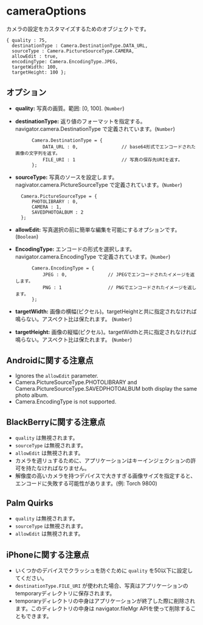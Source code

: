 cameraOptions
=============

カメラの設定をカスタマイズするためのオブジェクトです。


    { quality : 75, 
      destinationType : Camera.DestinationType.DATA_URL, 
      sourceType : Camera.PictureSourceType.CAMERA, 
      allowEdit : true,
      encodingType: Camera.EncodingType.JPEG,
      targetWidth: 100,
      targetHeight: 100 };

オプション
--------------

- __quality:__ 写真の画質。範囲: [0, 100]. (`Number`)

- __destinationType:__ 返り値のフォーマットを指定する。 navigator.camera.DestinationType で定義されています。(`Number`)
        
            Camera.DestinationType = {
                DATA_URL : 0,                // base64形式でエンコードされた画像の文字列を返す。
                FILE_URI : 1                 // 写真の保存先URIを返す。
            };

- __sourceType:__ 写真のソースを設定します。 nagivator.camera.PictureSourceType で定義されています。(`Number`)
     
        Camera.PictureSourceType = {
            PHOTOLIBRARY : 0,
            CAMERA : 1,
            SAVEDPHOTOALBUM : 2
        };

- __allowEdit:__ 写真選択の前に簡単な編集を可能にするオプションです。 (`Boolean`)
  
- __EncodingType:__ エンコードの形式を選択します。navigator.camera.EncodingType で定義されています。(`Number`)
        
            Camera.EncodingType = {
                JPEG : 0,               // JPEGでエンコードされたイメージを返します。
                PNG : 1                 // PNGでエンコードされたイメージを返します。
            };

- __targetWidth:__ 画像の横幅(ピクセル)。targetHeightと共に指定されなければ鳴らない。アスペクト比は保たれます。 (`Number`)
- __targetHeight:__ 画像の縦幅(ピクセル)。targetWidthと共に指定されなければ鳴らない。アスペクト比は保たれます。 (`Number`)
  
Androidに関する注意点
--------------

- Ignores the `allowEdit` parameter.
- Camera.PictureSourceType.PHOTOLIBRARY and Camera.PictureSourceType.SAVEDPHOTOALBUM both display the same photo album.
- Camera.EncodingType is not supported.

BlackBerryに関する注意点
-----------------

- `quality` は無視されます。
- `sourceType` は無視されます。
- `allowEdit` は無視されます。
- カメラを週リュするために、アプリケーションはキーインジェクションの許可を持たなければなりません。
- 解像度の高いカメラを持つデバイスで大きすぎる画像サイズを指定すると、エンコードに失敗する可能性があります。(例: Torch 9800)

Palm Quirks
-----------

- `quality` は無視されます。
- `sourceType` は無視されます。
- `allowEdit` は無視されます。

iPhoneに関する注意点
--------------

- いくつかのデバイスでクラッシュを防ぐために `quality` を50以下に設定してください。
- `destinationType.FILE_URI` が使われた場合、写真はアプリケーションのtemporaryディレクトリに保存されます。
- temporaryディレクトリの中身はアプリケーションが終了した際に削除されます。このディレクトリの中身は navigator.fileMgr APIを使って削除することもできます。
           
